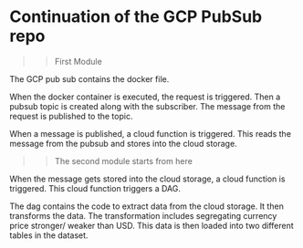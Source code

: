 # Continuation of the GCP PubSub repo

>> First Module

The GCP pub sub contains the docker file.

When the docker container is executed, the request is triggered.
Then a pubsub topic is created along with the subscriber.
The message from the request is published to the topic.

When a message is published, a cloud function is triggered.
This reads the message from the pubsub and stores into the cloud storage.

>> The second module starts from here

When the message gets stored into the cloud storage, a cloud function is triggered.
This cloud function triggers a DAG.

The dag contains the code to extract data from the cloud storage.
It then transforms the data.
The transformation includes segregating currency price stronger/ weaker than USD.
This data is then loaded into two different tables in the dataset.



